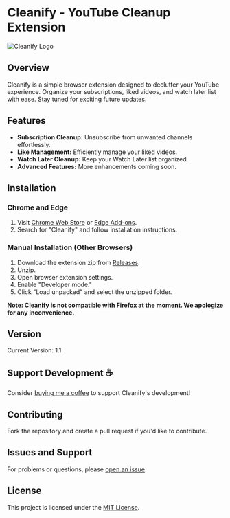 # Cleanify - YouTube Cleanup Extension

![Cleanify Logo](https://i.imgur.com/1tmtK3Z.png)

## Overview

Cleanify is a simple browser extension designed to declutter your YouTube experience. Organize your subscriptions, liked videos, and watch later list with ease. Stay tuned for exciting future updates.

## Features

- **Subscription Cleanup:** Unsubscribe from unwanted channels effortlessly.
- **Like Management:** Efficiently manage your liked videos.
- **Watch Later Cleanup:** Keep your Watch Later list organized.
- **Advanced Features:** More enhancements coming soon.

## Installation

### Chrome and Edge

1. Visit [Chrome Web Store](https://chrome.google.com/webstore/) or [Edge Add-ons](https://microsoftedge.microsoft.com/addons/Microsoft-Edge-Extensions-Home/).
2. Search for "Cleanify" and follow installation instructions.

### Manual Installation (Other Browsers)

1. Download the extension zip from [Releases](https://github.com/armanicdev/Cleanify/releases).
2. Unzip.
3. Open browser extension settings.
4. Enable "Developer mode."
5. Click "Load unpacked" and select the unzipped folder.

**Note: Cleanify is not compatible with Firefox at the moment. We apologize for any inconvenience.**

## Version

Current Version: 1.1

## Support Development ☕️

Consider [buying me a coffee](https://www.buymeacoffee.com/arman.cron) to support Cleanify's development!

## Contributing

Fork the repository and create a pull request if you'd like to contribute.

## Issues and Support

For problems or questions, please [open an issue](https://github.com/armanicdev/Cleanify/issues).

## License

This project is licensed under the [MIT License](LICENSE).
